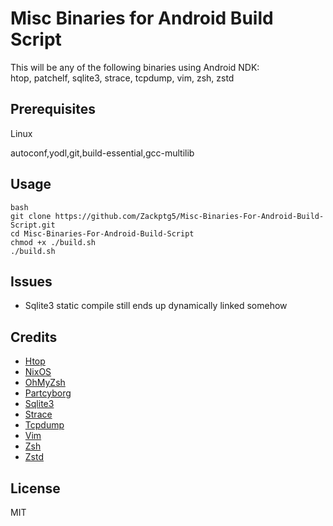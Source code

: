 # Misc Binaries for Android Build Script

This will be any of the following binaries using Android NDK:<br/>
htop, patchelf, sqlite3, strace, tcpdump, vim, zsh, zstd<br/>

## Prerequisites

Linux

autoconf,yodl,git,build-essential,gcc-multilib

## Usage

```
bash
git clone https://github.com/Zackptg5/Misc-Binaries-For-Android-Build-Script.git
cd Misc-Binaries-For-Android-Build-Script
chmod +x ./build.sh
./build.sh
```

## Issues
* Sqlite3 static compile still ends up dynamically linked somehow

## Credits

* [Htop](https://github.com/hishamhm/htop)
* [NixOS](https://github.com/NixOS/patchelf)
* [OhMyZsh](https://ohmyz.sh)
* [Partcyborg](https://github.com/partcyborg/zsh_arm64_magisk)
* [Sqlite3](https://sqlite.org/index.html)
* [Strace](https://github.com/strace/strace)
* [Tcpdump](https://www.tcpdump.org)
* [Vim](https://github.com/vim/vim)
* [Zsh](https://www.zsh.org)
* [Zstd](https://github.com/facebook/zstd)
  
## License

  MIT
